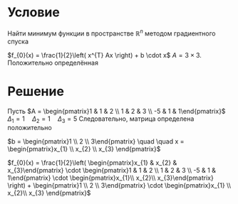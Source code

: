 # Условие
Найти минимум функции в пространстве $\mathbb{R}^{n}$ методом градиентного спуска

$f_{0}(x) = \frac{1}{2}\left( x^{T} Ax \right) + b \cdot x$
$A = 3 \times 3$. Положительно определённая

# Решение
Пусть $A = \begin{pmatrix}1 & 1 & 2 \\ 1 & 2 & 3 \\ -5 & 1 & 1\end{pmatrix}$
	$\Delta_{1} = 1  \quad  \Delta_{2} = 1  \quad \Delta_{3} = 5$
	Следовательно, матрица определена положительно

$b = \begin{pmatrix}1 \\ 2 \\ 3\end{pmatrix}  \quad   \quad  x = \begin{pmatrix}x_{1} \\ x_{2} \\ x_{3} \end{pmatrix}$



$f_{0}(x) = \frac{1}{2}\left( \begin{pmatrix}x_{1} & x_{2} & x_{3}\end{pmatrix} \cdot \begin{pmatrix}1 & 1 & 2 \\ 1 & 2 & 3 \\ -5 & 1 & 1\end{pmatrix} \cdot \begin{pmatrix}x_{1}\\ x_{2}\\ x_{3}\end{pmatrix} \right) + \begin{pmatrix}1 \\ 2 \\ 3\end{pmatrix} \cdot \begin{pmatrix}x_{1} \\ x_{2}\\ x_{3} \end{pmatrix}$


